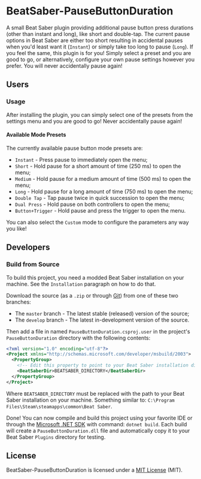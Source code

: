 # BeatSaber-PauseButtonDuration
A small Beat Saber plugin providing additional pause button press durations (other than instant and long), like short and double-tap. The current pause options in Beat Saber are either too short resulting in accidental pauses when you'd least want it (`Instant`) or simply take too long to pause (`Long`). If you feel the same, this plugin is for you! Simply select a preset and you are good to go, or alternatively, configure your own pause settings however you prefer. You will never accidentally pause again!

## Users
### Usage
After installing the plugin, you can simply select one of the presets from the settings menu and you are good to go! Never accidentally pause again!

#### Available Mode Presets
The currently available pause button mode presets are:
- `Instant` - Press pause to immediately open the menu;
- `Short` - Hold pause for a short amount of time (250 ms) to open the menu;
- `Medium` - Hold pause for a medium amount of time (500 ms) to open the menu;
- `Long` - Hold pause for a long amount of time (750 ms) to open the menu;
- `Double Tap` - Tap pause twice in quick succession to open the menu;
- `Dual Press` - Hold pause on both controllers to open the menu;
- `Button+Trigger` - Hold pause and press the trigger to open the menu.

You can also select the `Custom` mode to configure the parameters any way you like!

## Developers
### Build from Source
To build this project, you need a modded Beat Saber installation on your machine. See the `Installation` paragraph on how to do that.

Download the source (as a `.zip` or through [Git](https://git-scm.com)) from one of these two branches:
- The `master` branch - The latest stable (released) version of the source;
- The `develop` branch - The latest in-development version of the source.

Then add a file in named `PauseButtonDuration.csproj.user` in the project's `PauseButtonDuration` directory with the following contents:
```xml
<?xml version="1.0" encoding="utf-8"?>
<Project xmlns="http://schemas.microsoft.com/developer/msbuild/2003">
  <PropertyGroup>
    <!-- Edit this property to point to your Beat Saber installation directory. -->
    <BeatSaberDir>BEATSABER_DIRECTORY</BeatSaberDir>
  </PropertyGroup>
</Project>
```
Where `BEATSABER_DIRECTORY` must be replaced with the path to your Beat Saber installation on your machine. Something similar to: `C:\Program Files\Steam\steamapps\common\Beat Saber`.

Done! You can now compile and build this project using your favorite IDE or through the [Microsoft .NET SDK](https://dotnet.microsoft.com) with command: ```dotnet build```. Each build will create a `PauseButtonDuration.dll` file and automatically copy it to your Beat Saber `Plugins` directory for testing.

## License
BeatSaber-PauseButtonDuration is licensed under a [MIT License](https://opensource.org/licenses/MIT) (MIT).
